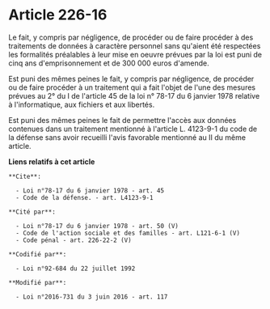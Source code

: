 # Article 226-16

Le fait, y compris par négligence, de procéder ou de faire procéder à des traitements de données à caractère personnel sans
qu'aient été respectées les formalités préalables à leur mise en oeuvre prévues par la loi est puni de cinq ans
d'emprisonnement et de 300 000 euros d'amende.

Est puni des mêmes peines le fait, y compris par négligence, de procéder ou de faire procéder à un traitement qui a fait
l'objet de l'une des mesures prévues au 2° du I de l'article 45 de la loi n° 78-17 du 6 janvier 1978 relative à
l'informatique, aux fichiers et aux libertés.

Est puni des mêmes peines le fait de permettre l'accès aux données contenues dans un traitement mentionné à l'article L.
4123-9-1 du code de la défense sans avoir recueilli l'avis favorable mentionné au II du même article.

**Liens relatifs à cet article**

	**Cite**:

	  - Loi n°78-17 du 6 janvier 1978 - art. 45
	  - Code de la défense. - art. L4123-9-1

	**Cité par**:

	  - Loi n°78-17 du 6 janvier 1978 - art. 50 (V)
	  - Code de l'action sociale et des familles - art. L121-6-1 (V)
	  - Code pénal - art. 226-22-2 (V)

	**Codifié par**:

	  - Loi n°92-684 du 22 juillet 1992

	**Modifié par**:

	  - Loi n°2016-731 du 3 juin 2016 - art. 117
